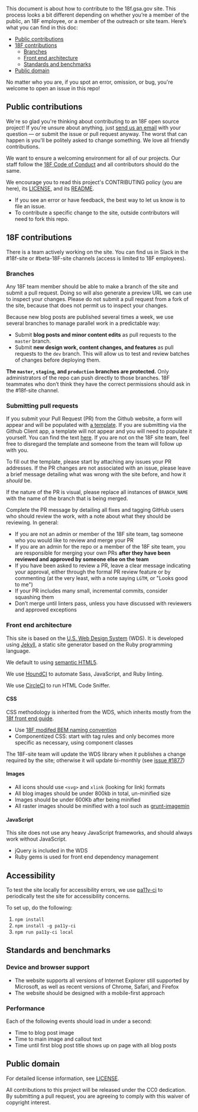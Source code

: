 This document is about how to contribute to the 18f.gsa.gov site. This process looks a bit different depending on whether you’re a member of the public, an 18F employee, or a member of the outreach or site team. Here’s what you can find in this doc:

* [Public contributions](#public-contributions)
* [18F contributions](#18f-contributions)
    - [Branches](#branches)
    - [Front end architecture](#front-end-architecture)
    - [Standards and benchmarks](#standards-and-benchmarks)
* [Public domain](#public-domain)

No matter who you are, if you spot an error, omission, or bug, you're welcome to open an issue in this repo!

## Public contributions

We're so glad you're thinking about contributing to an 18F open source project! If you're unsure about anything, just [send us an email](mailto:18f@gsa.gov) with your question — or submit the issue or pull request anyway. The worst that can happen is you'll be politely asked to change something. We love all friendly contributions.

We want to ensure a welcoming environment for all of our projects. Our staff follow the [18F Code of Conduct](https://github.com/18F/code-of-conduct/blob/master/code-of-conduct.md) and all contributors should do the same.

We encourage you to read this project's CONTRIBUTING policy (you are here), its [LICENSE](LICENSE.md), and its [README](README.md).

* If you see an error or have feedback, the best way to let us know is to file an issue.
* To contribute a specific change to the site, outside contributors will need to fork this repo.

## 18F contributions

There is a team actively working on the site. You can find us in Slack in the #18f-site or #beta-18F-site channels (access is limited to 18F employees).

### Branches

Any 18F team member should be able to make a branch of the site and submit a pull request. Doing so will also generate a preview URL we can use to inspect your changes. Please do not submit a pull request from a fork of the site, because that does not permit us to inspect your changes.

Because new blog posts are published several times a week, we use several branches to manage parallel work in a predictable way:

* Submit **blog posts and minor content edits** as pull requests to the `master` branch.
* Submit **new design work, content changes, and features** as pull requests to the `dev` branch. This will allow us to test and review batches of changes before deploying them.

**The `master`, `staging`, and `production` branches are protected.** Only administrators of the repo can push directly to those branches. 18F teammates who don’t think they have the correct permissions should ask in the #18f-site channel.

### Submitting pull requests

If you submit your Pull Request (PR) from the Github website, a form will appear and will be populated with [a template](PULL_REQUEST_TEMPLATE.md). If you are submitting via the Github Client app, a template will not appear and you will need to populate it yourself. You can find the text [here](PULL_REQUEST_TEMPLATE.md). If you are not on the 18F site team, feel free to disregard the template and someone from the team will follow up with you.

To fill out the template, please start by attaching any issues your PR addresses. If the PR changes are not associated with an issue, please leave a brief message detailing what was wrong with the site before, and how it _should_ be.

If the nature of the PR is visual, please replace all instances of `BRANCH_NAME` with the name of the branch that is being merged.

Complete the PR message by detailing all fixes and tagging GitHub users who should review the work, with a note about what they should be reviewing. In general:

- If you are not an admin or member of the 18F site team, tag someone who you would like to review and merge your PR
- If you are an admin for the repo or a member of the 18F site team, you are responsible for merging your own PRs **after they have been reviewed and approved by someone else on the team**
- If you have been asked to review a PR, leave a clear message indicating your approval, either through the formal PR review feature or by commenting (at the very least, with a note saying `LGTM`, or "Looks good to me")
- If your PR includes many small, incremental commits, consider squashing them
- Don’t merge until linters pass, unless you have discussed with reviewers and approved exceptions

### Front end architecture

This site is based on the [U.S.
Web Design System](https://designsystem.digital.gov/) (WDS). It is developed using [Jekyll](https://jekyllrb.com/), a static site generator based on the Ruby programming language.

We default to using [semantic HTML5](http://www.w3schools.com/html/html5_semantic_elements.asp).

We use [HoundCI](https://houndci.com/) to automate Sass, JavaScript, and Ruby linting.

We use [CircleCI](https://circleci.com/) to run HTML Code Sniffer.

#### CSS

CSS methodology is inherited from the WDS, which inherits mostly from the [18f front end guide](https://pages.18f.gov/frontend/css-coding-styleguide/architecture/).

- Use [18F modifed BEM naming convention](https://pages.18f.gov/frontend/css-coding-styleguide/naming/)
- Componentized CSS: start with tag rules and only becomes more specific as necessary, using component classes

The 18F-site team will update the WDS library when it publishes a change required by the site; otherwise it will update bi-monthly (see [issue #1877](https://github.com/18F/18f.gsa.gov/issues/1877))

#### Images

- All icons should use  `<svg>` and `xlink` (looking for link) formats
- All blog images should be under 800kb in total, un-minified size
- Images should be under 600Kb after being minified
- All raster images should be minified with a tool such as [grunt-imagemin](https://github.com/gruntjs/grunt-contrib-imagemin)

#### JavaScript

This site does not use any heavy JavaScript frameworks, and should always work without JavaScript.

- jQuery is included in the WDS
- Ruby gems is used for front end dependency management

## Accessibility

To test the site locally for accessibility errors, we use [pa11y-ci](https://github.com/pa11y/ci) to periodically test the site for accessibility concerns.

To set up, do the following:

1. `npm install`
2. `npm install -g pa11y-ci`
3. `npm run pa11y-ci local`

## Standards and benchmarks

### Device and browser support

- The website supports all versions of Internet Explorer still supported by Microsoft, as well as recent versions of Chrome, Safari, and Firefox
- The website should be designed with a mobile-first approach

### Performance

Each of the following events should load in under a second:

- Time to blog post image
- Time to main image and callout text
- Time until first blog post title shows up on page with all blog posts

## Public domain

For detailed license information, see [LICENSE](LICENSE.md).

All contributions to this project will be released under the CC0 dedication. By submitting a pull request, you are agreeing to comply with this waiver of copyright interest.
